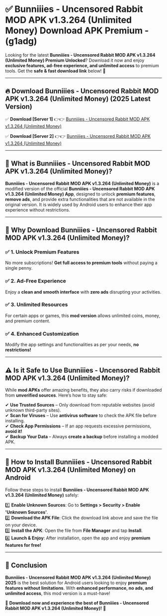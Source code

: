 
# ✅ Bunniiies - Uncensored Rabbit MOD APK v1.3.264 (Unlimited Money) Download APK Premium -  (g1adg) 

Looking for the latest **Bunniiies - Uncensored Rabbit MOD APK v1.3.264 (Unlimited Money) Premium Unlocked**? Download it now and enjoy **exclusive features, ad-free experience, and unlimited access** to premium tools. Get the **safe & fast download link** below! 🚀

---

## 🔥 Download Bunniiies - Uncensored Rabbit MOD APK v1.3.264 (Unlimited Money) (2025 Latest Version)

✅ **Download [Server 1]** 👉👉 [Bunniiies - Uncensored Rabbit MOD APK v1.3.264 (Unlimited Money) ](https://apkcomod.com?title=Bunniiies_-_Uncensored_Rabbit_MOD_APK_v1.3.264_(Unlimited_Money))  

✅ **Download [Server 2]** 👉👉 [Bunniiies - Uncensored Rabbit MOD APK v1.3.264 (Unlimited Money) ](https://apkcomod.com?title=Bunniiies_-_Uncensored_Rabbit_MOD_APK_v1.3.264_(Unlimited_Money))  


---

## 📌 What is Bunniiies - Uncensored Rabbit MOD APK v1.3.264 (Unlimited Money)?

**Bunniiies - Uncensored Rabbit MOD APK v1.3.264 (Unlimited Money)** is a modified version of the official **Bunniiies - Uncensored Rabbit MOD APK v1.3.264 (Unlimited Money) App**, designed to unlock **premium features**, **remove ads**, and provide extra functionalities that are not available in the original version. It is widely used by Android users to enhance their app experience without restrictions.

---

## 🌟 Why Download Bunniiies - Uncensored Rabbit MOD APK v1.3.264 (Unlimited Money)?

### ✅ 1. Unlock Premium Features
No more subscriptions! **Get full access to premium tools** without paying a single penny.

### ✅ 2. Ad-Free Experience
Enjoy a **clean and smooth interface** with **zero ads** disrupting your activities.

### ✅ 3. Unlimited Resources
For certain apps or games, this **mod version** allows unlimited coins, money, and premium content.

### ✅ 4. Enhanced Customization
Modify the app settings and functionalities as per your needs, **no restrictions!**

---

## ⚠️ Is it Safe to Use Bunniiies - Uncensored Rabbit MOD APK v1.3.264 (Unlimited Money)?

While **mod APKs** offer amazing benefits, they also carry risks if downloaded from **unverified sources**. Here’s how to stay safe:

✔ **Use Trusted Sources** – Only download from reputable websites (avoid unknown third-party sites).  
✔ **Scan for Viruses** – Use **antivirus software** to check the APK file before installing.  
✔ **Check App Permissions** – If an app requests excessive permissions, **avoid it!**  
✔ **Backup Your Data** – Always **create a backup** before installing a modded APK.

---

## 📲 How to Install Bunniiies - Uncensored Rabbit MOD APK v1.3.264 (Unlimited Money) on Android

Follow these steps to install **Bunniiies - Uncensored Rabbit MOD APK v1.3.264 (Unlimited Money)** safely:

1️⃣ **Enable Unknown Sources**: Go to **Settings > Security > Enable 'Unknown Sources'**.  
2️⃣ **Download the APK File**: Click the download link above and save the file on your device.  
3️⃣ **Install the APK**: Open the file from **File Manager** and tap **Install**.  
4️⃣ **Launch & Enjoy**: After installation, open the app and enjoy **premium features for free!**

---

## 🚀 Conclusion

**Bunniiies - Uncensored Rabbit MOD APK v1.3.264 (Unlimited Money) 2025** is the best solution for Android users looking to enjoy **premium features without limitations**. With **enhanced performance, no ads, and unlimited access**, this mod version is a must-have!

🔻 **Download now and experience the best of Bunniiies - Uncensored Rabbit MOD APK v1.3.264 (Unlimited Money)!** 🔻

